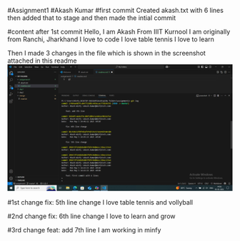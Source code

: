 #Assignment1 
#Akash Kumar
#first commit
Created akash.txt with 6 lines then added that to stage and then made the intial commit

#content after 1st commit
Hello, I am Akash
From IIIT Kurnool
I am originally from Ranchi, Jharkhand
I love to code
I love table tennis 
I love to learn 


Then I made 3 changes in the file which is shown in the screenshot attached in this readme
![git log output](Screenshot.png)

#1st change
fix: 5th line change
I love table tennis and vollyball

#2nd change
fix: 6th line change
I love to learn and grow

#3rd change 
feat: add 7th line
I am working in minfy
